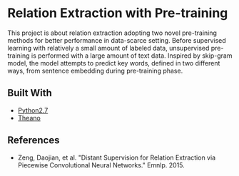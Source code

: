 # Relation Extraction with Pre-training
This project is about relation extraction adopting two novel pre-training methods for better performance in data-scarce setting.
Before supervised learning with relatively a small amount of labeled data, unsupervised pre-training is performed with a large amount of text data.
Inspired by skip-gram model, the model attempts to predict key words, defined in two different ways, from sentence embedding during pre-training phase.

## Built With
* [Python2.7](https://www.python.org/download/releases/2.7/)
* [Theano](http://deeplearning.net/software/theano/)


## References
* Zeng, Daojian, et al. "Distant Supervision for Relation Extraction via Piecewise Convolutional Neural Networks." Emnlp. 2015.
